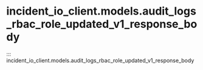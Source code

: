 # incident_io_client.models.audit_logs_rbac_role_updated_v1_response_body

::: incident_io_client.models.audit_logs_rbac_role_updated_v1_response_body
